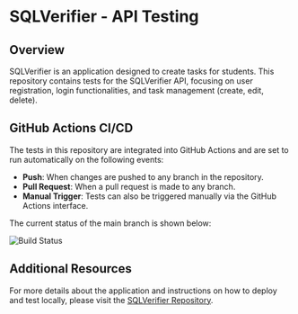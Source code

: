 # SQLVerifier - API Testing

## Overview

SQLVerifier is an application designed to create tasks for students. This repository contains tests for the SQLVerifier API, focusing on user registration, login functionalities, and task management (create, edit, delete).

## GitHub Actions CI/CD

The tests in this repository are integrated into GitHub Actions and are set to run automatically on the following events:
- **Push**: When changes are pushed to any branch in the repository.
- **Pull Request**: When a pull request is made to any branch.
- **Manual Trigger**: Tests can also be triggered manually via the GitHub Actions interface.

The current status of the main branch is shown below:

![Build Status](https://github.com/shinkai-tester/qa_auto_4_2_1/actions/workflows/run-api-tests.yml/badge.svg)

## Additional Resources

For more details about the application and instructions on how to deploy and test locally, please visit the [SQLVerifier Repository](https://github.com/IT-switcher/verifier).

